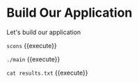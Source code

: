# Build Our Application 

Let's build our application 
 
 `scons` {{execute}} 
  
 `./main` {{execute}} 

  `cat results.txt` {{execute}} 

 